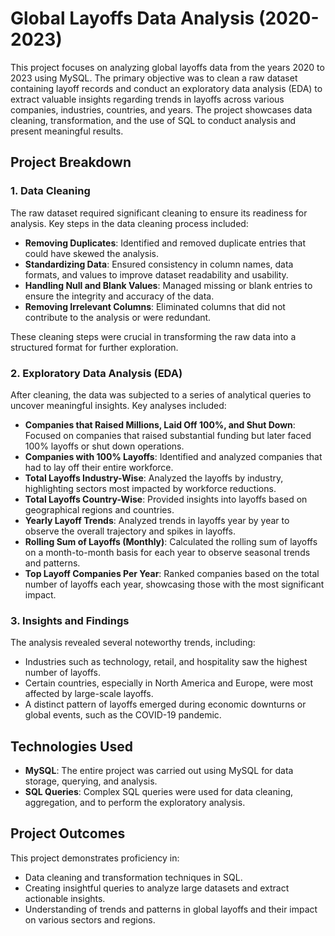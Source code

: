 # Global Layoffs Data Analysis (2020-2023)

This project focuses on analyzing global layoffs data from the years 2020 to 2023 using MySQL. The primary objective was to clean a raw dataset containing layoff records and conduct an exploratory data analysis (EDA) to extract valuable insights regarding trends in layoffs across various companies, industries, countries, and years. The project showcases data cleaning, transformation, and the use of SQL to conduct analysis and present meaningful results.

## Project Breakdown

### 1. **Data Cleaning**

The raw dataset required significant cleaning to ensure its readiness for analysis. Key steps in the data cleaning process included:

- **Removing Duplicates**: Identified and removed duplicate entries that could have skewed the analysis.
- **Standardizing Data**: Ensured consistency in column names, data formats, and values to improve dataset readability and usability.
- **Handling Null and Blank Values**: Managed missing or blank entries to ensure the integrity and accuracy of the data.
- **Removing Irrelevant Columns**: Eliminated columns that did not contribute to the analysis or were redundant.

These cleaning steps were crucial in transforming the raw data into a structured format for further exploration.

### 2. **Exploratory Data Analysis (EDA)**

After cleaning, the data was subjected to a series of analytical queries to uncover meaningful insights. Key analyses included:

- **Companies that Raised Millions, Laid Off 100%, and Shut Down**: Focused on companies that raised substantial funding but later faced 100% layoffs or shut down operations.
- **Companies with 100% Layoffs**: Identified and analyzed companies that had to lay off their entire workforce.
- **Total Layoffs Industry-Wise**: Analyzed the layoffs by industry, highlighting sectors most impacted by workforce reductions.
- **Total Layoffs Country-Wise**: Provided insights into layoffs based on geographical regions and countries.
- **Yearly Layoff Trends**: Analyzed trends in layoffs year by year to observe the overall trajectory and spikes in layoffs.
- **Rolling Sum of Layoffs (Monthly)**: Calculated the rolling sum of layoffs on a month-to-month basis for each year to observe seasonal trends and patterns.
- **Top Layoff Companies Per Year**: Ranked companies based on the total number of layoffs each year, showcasing those with the most significant impact.

### 3. **Insights and Findings**

The analysis revealed several noteworthy trends, including:

- Industries such as technology, retail, and hospitality saw the highest number of layoffs.
- Certain countries, especially in North America and Europe, were most affected by large-scale layoffs.
- A distinct pattern of layoffs emerged during economic downturns or global events, such as the COVID-19 pandemic.

## Technologies Used

- **MySQL**: The entire project was carried out using MySQL for data storage, querying, and analysis.
- **SQL Queries**: Complex SQL queries were used for data cleaning, aggregation, and to perform the exploratory analysis.
  
## Project Outcomes

This project demonstrates proficiency in:

- Data cleaning and transformation techniques in SQL.
- Creating insightful queries to analyze large datasets and extract actionable insights.
- Understanding of trends and patterns in global layoffs and their impact on various sectors and regions.
